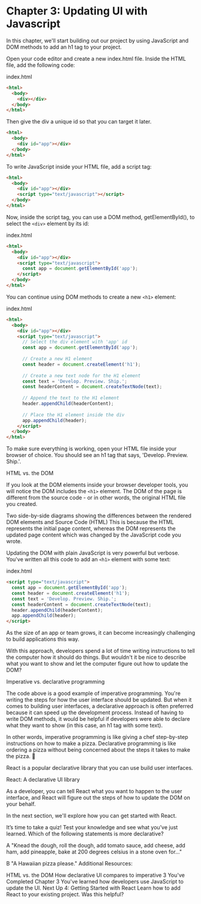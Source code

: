 # Chapter 3: Updating UI with Javascript

In this chapter, we'll start building out our project by using JavaScript and DOM methods to add an h1 tag to your project.

Open your code editor and create a new index.html file. Inside the HTML file, add the following code:

index.html

```html 
<html>
  <body>
    <div></div>
  </body>
</html> 
```
Then give the div a unique id so that you can target it later.


```html 
<html>
  <body>
    <div id="app"></div>
  </body>
</html>
```
To write JavaScript inside your HTML file, add a script tag:


```html 
<html>
  <body>
    <div id="app"></div>
    <script type="text/javascript"></script>
  </body>
</html>
```

Now, inside the script tag, you can use a DOM method, getElementById(), to select the ```<div>``` element by its id:

index.html

```html 
<html>
  <body>
    <div id="app"></div>
    <script type="text/javascript">
      const app = document.getElementById('app');
    </script>
  </body>
</html>
```

You can continue using DOM methods to create a new ```<h1>``` element:

index.html

```html 
<html>
  <body>
    <div id="app"></div>
    <script type="text/javascript">
      // Select the div element with 'app' id
      const app = document.getElementById('app');
 
      // Create a new H1 element
      const header = document.createElement('h1');
 
      // Create a new text node for the H1 element
      const text = 'Develop. Preview. Ship.';
      const headerContent = document.createTextNode(text);
 
      // Append the text to the H1 element
      header.appendChild(headerContent);
 
      // Place the H1 element inside the div
      app.appendChild(header);
    </script>
  </body>
</html>
```
To make sure everything is working, open your HTML file inside your browser of choice. You should see an h1 tag that says, 'Develop. Preview. Ship.'.

HTML vs. the DOM

If you look at the DOM elements inside your browser developer tools, you will notice the DOM includes the ```<h1>``` element. The DOM of the page is different from the source code - or in other words, the original HTML file you created.

Two side-by-side diagrams showing the differences between the rendered DOM elements and Source Code (HTML)
This is because the HTML represents the initial page content, whereas the DOM represents the updated page content which was changed by the JavaScript code you wrote.

Updating the DOM with plain JavaScript is very powerful but verbose. You've written all this code to add an ```<h1>``` element with some text:

index.html
```html 
<script type="text/javascript">
  const app = document.getElementById('app');
  const header = document.createElement('h1');
  const text = 'Develop. Preview. Ship.';
  const headerContent = document.createTextNode(text);
  header.appendChild(headerContent);
  app.appendChild(header);
</script>
```
As the size of an app or team grows, it can become increasingly challenging to build applications this way.

With this approach, developers spend a lot of time writing instructions to tell the computer how it should do things. But wouldn't it be nice to describe what you want to show and let the computer figure out how to update the DOM?

Imperative vs. declarative programming

The code above is a good example of imperative programming. You're writing the steps for how the user interface should be updated. But when it comes to building user interfaces, a declarative approach is often preferred because it can speed up the development process. Instead of having to write DOM methods, it would be helpful if developers were able to declare what they want to show (in this case, an h1 tag with some text).

In other words, imperative programming is like giving a chef step-by-step instructions on how to make a pizza. Declarative programming is like ordering a pizza without being concerned about the steps it takes to make the pizza. 🍕

React is a popular declarative library that you can use build user interfaces.

React: A declarative UI library

As a developer, you can tell React what you want to happen to the user interface, and React will figure out the steps of how to update the DOM on your behalf.

In the next section, we'll explore how you can get started with React.

It’s time to take a quiz!
Test your knowledge and see what you’ve just learned.
Which of the following statements is more declarative?

A
"Knead the dough, roll the dough, add tomato sauce, add cheese, add ham, add pineapple, bake at 200 degrees celsius in a stone oven for..."

B
"A Hawaiian pizza please."
Additional Resources:

HTML vs. the DOM
How declarative UI compares to imperative
3
You've Completed Chapter 3
You've learned how developers use JavaScript to update the UI.
Next Up
4: Getting Started with React
Learn how to add React to your existing project.
Was this helpful?






